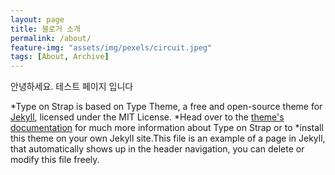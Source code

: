 ```yaml
---
layout: page
title: 블로거 소개
permalink: /about/
feature-img: "assets/img/pexels/circuit.jpeg"
tags: [About, Archive]
---
```


안녕하세요. 테스트 페이지 입니다


*Type on Strap is based on Type Theme, a free and open-source theme for [Jekyll](http://jekyllrb.com/), licensed under the MIT License.
*Head over to the [theme's documentation](https://github.io/sylhare/Type-on-Strap) for much more information about Type on Strap or to *install this theme on your own Jekyll site.This file is an example of a page in Jekyll, that automatically shows up in the header navigation, you can delete or modify this file freely.
 
